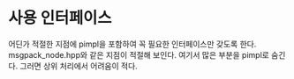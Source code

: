 # 사용 인터페이스

어딘가 적절한 지점에 pimpl을 포함하여 꼭 필요한 인터페이스만 갖도록 한다. 
msgpack_node.hpp와 같은 지점이 적절해 보인다. 
여기서 많은 부분을 pimpl로 숨긴다. 그러면 상위 처리에서 어려움이 적다. 


